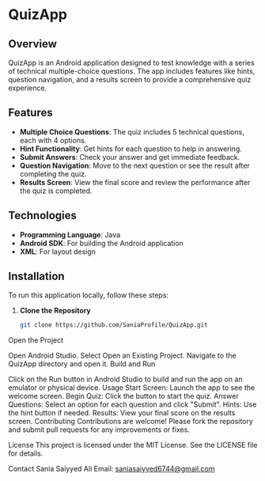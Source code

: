 # QuizApp

## Overview
QuizApp is an Android application designed to test knowledge with a series of technical multiple-choice questions. The app includes features like hints, question navigation, and a results screen to provide a comprehensive quiz experience.

## Features
- **Multiple Choice Questions**: The quiz includes 5 technical questions, each with 4 options.
- **Hint Functionality**: Get hints for each question to help in answering.
- **Submit Answers**: Check your answer and get immediate feedback.
- **Question Navigation**: Move to the next question or see the result after completing the quiz.
- **Results Screen**: View the final score and review the performance after the quiz is completed.



## Technologies
- **Programming Language**: Java
- **Android SDK**: For building the Android application
- **XML**: For layout design

## Installation
To run this application locally, follow these steps:

1. **Clone the Repository**
   ```bash
   git clone https://github.com/SaniaProfile/QuizApp.git
Open the Project

Open Android Studio.
Select Open an Existing Project.
Navigate to the QuizApp directory and open it.
Build and Run

Click on the Run button in Android Studio to build and run the app on an emulator or physical device.
Usage
Start Screen: Launch the app to see the welcome screen.
Begin Quiz: Click the button to start the quiz.
Answer Questions: Select an option for each question and click "Submit".
Hints: Use the hint button if needed.
Results: View your final score on the results screen.
Contributing
Contributions are welcome! Please fork the repository and submit pull requests for any improvements or fixes.

License
This project is licensed under the MIT License. See the LICENSE file for details.

Contact
Sania Saiyyed Ali
Email: saniasaiyyed6744@gmail.com

